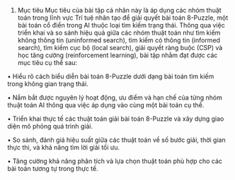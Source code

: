 1. Mục tiêu
Mục tiêu của bài tập cá nhân này là áp dụng các nhóm thuật toán trong lĩnh vực Trí tuệ nhân tạo để giải quyết bài toán 8-Puzzle, một bài toán cổ điển trong AI thuộc loại tìm kiếm trạng thái. Thông qua việc triển khai và so sánh hiệu quả giữa các nhóm thuật toán như tìm kiếm không thông tin (uninformed search), tìm kiếm có thông tin (informed search), tìm kiếm cục bộ (local search), giải quyết ràng buộc (CSP) và học tăng cường (reinforcement learning), bài tập nhằm đạt được các mục tiêu cụ thể sau:

•	Hiểu rõ cách biểu diễn bài toán 8-Puzzle dưới dạng bài toán tìm kiếm trong không gian trạng thái.

•	Nắm bắt được nguyên lý hoạt động, ưu điểm và hạn chế của từng nhóm thuật toán AI thông qua việc áp dụng vào cùng một bài toán cụ thể.

•	Triển khai thực tế các thuật toán giải bài toán 8-Puzzle và xây dựng giao diện mô phỏng quá trình giải.

•	So sánh, đánh giá hiệu suất giữa các thuật toán về số bước giải, thời gian thực thi, và khả năng tìm lời giải tối ưu.

•	Tăng cường khả năng phân tích và lựa chọn thuật toán phù hợp cho các bài toán tương tự trong thực tế.
